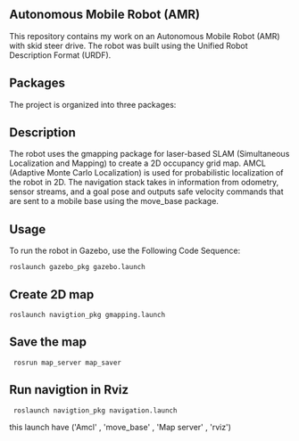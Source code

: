 ## Autonomous Mobile Robot (AMR)

This repository contains my work on an Autonomous Mobile Robot (AMR) with skid steer drive. The robot was built using the Unified Robot Description Format (URDF).

## Packages

The project is organized into three packages:

## Description

The robot uses the gmapping package for laser-based SLAM (Simultaneous Localization and Mapping) to create a 2D occupancy grid map. AMCL (Adaptive Monte Carlo Localization) is used for probabilistic localization of the robot in 2D. The navigation stack takes in information from odometry, sensor streams, and a goal pose and outputs safe velocity commands that are sent to a mobile base using the move_base package.

## Usage

To run the robot in Gazebo, use the Following Code Sequence:
```
roslaunch gazebo_pkg gazebo.launch 
```
## Create 2D map
```
roslaunch navigtion_pkg gmapping.launch
```
## Save the map
```
 rosrun map_server map_saver 
```
## Run navigtion in Rviz
```
 roslaunch navigtion_pkg navigation.launch
```
this launch have ('Amcl' , 'move_base' , 'Map server' , 'rviz')


